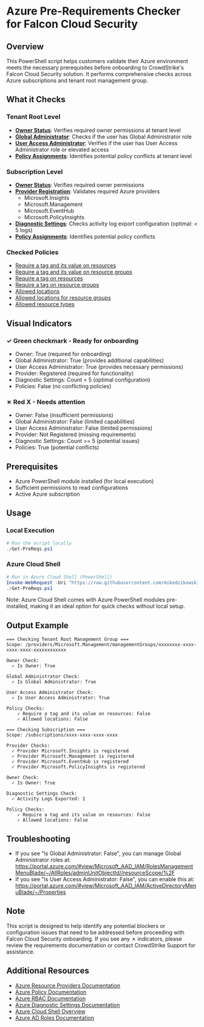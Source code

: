 # Azure Pre-Requirements Checker for Falcon Cloud Security

## Overview
This PowerShell script helps customers validate their Azure environment meets the necessary prerequisites before onboarding to CrowdStrike's Falcon Cloud Security solution. It performs comprehensive checks across Azure subscriptions and tenant root management group.

## What it Checks

### Tenant Root Level
- **[Owner Status](https://learn.microsoft.com/en-us/azure/role-based-access-control/built-in-roles/privileged#owner)**: Verifies required owner permissions at tenant level
- **[Global Administrator](https://learn.microsoft.com/en-us/azure/active-directory/roles/permissions-reference#global-administrator)**: Checks if the user has Global Administrator role
- **[User Access Administrator](https://learn.microsoft.com/en-us/azure/role-based-access-control/built-in-roles/privileged#user-access-administrator)**: Verifies if the user has User Access Administrator role or elevated access
- **[Policy Assignments](https://learn.microsoft.com/en-us/azure/governance/policy/overview)**: Identifies potential policy conflicts at tenant level

### Subscription Level
- **[Owner Status](https://learn.microsoft.com/en-us/azure/role-based-access-control/built-in-roles/privileged#owner)**: Verifies required owner permissions
- **[Provider Registration](https://learn.microsoft.com/en-us/azure/azure-resource-manager/management/azure-services-resource-providers)**: Validates required Azure providers
  - Microsoft.Insights
  - Microsoft.Management
  - Microsoft.EventHub
  - Microsoft.PolicyInsights
- **[Diagnostic Settings](https://learn.microsoft.com/en-us/azure/azure-monitor/fundamentals/service-limits#diagnostic-settings)**: Checks activity log export configuration (optimal: < 5 logs)
- **[Policy Assignments](https://learn.microsoft.com/en-us/azure/governance/policy/overview)**: Identifies potential policy conflicts

### Checked Policies
- [Require a tag and its value on resources](https://www.azadvertizer.net/azpolicyadvertizer/1e30110a-5ceb-460c-a204-c1c3969c6d62.html)
- [Require a tag and its value on resource groups](https://www.azadvertizer.net/azpolicyadvertizer/8ce3da23-7156-49e4-b145-24f95f9dcb46.html)
- [Require a tag on resources](https://www.azadvertizer.net/azpolicyadvertizer/871b6d14-10aa-478d-b590-94f262ecfa99.html)
- [Require a tag on resource groups](https://www.azadvertizer.net/azpolicyadvertizer/96670d01-0a4d-4649-9c89-2d3abc0a5025.html)
- [Allowed locations](https://www.azadvertizer.net/azpolicyadvertizer/e56962a6-4747-49cd-b67b-bf8b01975c4c.html)
- [Allowed locations for resource groups](https://www.azadvertizer.net/azpolicyadvertizer/e765b5de-1225-4ba3-bd56-1ac6695af988.html)
- [Allowed resource types](https://www.azadvertizer.net/azpolicyadvertizer/a08ec900-254a-4555-9bf5-e42af04b5c5c.html)

## Visual Indicators

### ✓ Green checkmark - Ready for onboarding
- Owner: True (required for onboarding)
- Global Administrator: True (provides additional capabilities)
- User Access Administrator: True (provides necessary permissions)
- Provider: Registered (required for functionality)
- Diagnostic Settings: Count < 5 (optimal configuration)
- Policies: False (no conflicting policies)

### ✗ Red X - Needs attention
- Owner: False (insufficient permissions)
- Global Administrator: False (limited capabilities)
- User Access Administrator: False (limited permissions)
- Provider: Not Registered (missing requirements)
- Diagnostic Settings: Count >= 5 (potential issues)
- Policies: True (potential conflicts)

## Prerequisites
- Azure PowerShell module installed (for local execution)
- Sufficient permissions to read configurations
- Active Azure subscription

## Usage

### Local Execution
```powershell
# Run the script locally
./Get-PreReqs.ps1
```

### Azure Cloud Shell
```powershell
# Run in Azure Cloud Shell (PowerShell)
Invoke-WebRequest -Uri "https://raw.githubusercontent.com/mikedzikowski/AzureFalconCloudSecurityPreReqs/main/Get-PreReqs.ps1" -OutFile "Get-PreReqs.ps1"
./Get-PreReqs.ps1
```

Note: Azure Cloud Shell comes with Azure PowerShell modules pre-installed, making it an ideal option for quick checks without local setup.

## Output Example
```
=== Checking Tenant Root Management Group ===
Scope: /providers/Microsoft.Management/managementGroups/xxxxxxxx-xxxx-xxxx-xxxx-xxxxxxxxxxxx

Owner Check:
  ✓ Is Owner: True

Global Administrator Check:
  ✓ Is Global Administrator: True

User Access Administrator Check:
  ✓ Is User Access Administrator: True

Policy Checks:
    ✓ Require a tag and its value on resources: False
    ✓ Allowed locations: False

=== Checking Subscription ===
Scope: /subscriptions/xxxx-xxxx-xxxx-xxxx

Provider Checks:
  ✓ Provider Microsoft.Insights is registered
  ✓ Provider Microsoft.Management is registered
  ✓ Provider Microsoft.EventHub is registered
  ✓ Provider Microsoft.PolicyInsights is registered

Owner Check:
  ✓ Is Owner: True

Diagnostic Settings Check:
  ✓ Activity Logs Exported: 2

Policy Checks:
    ✓ Require a tag and its value on resources: False
    ✓ Allowed locations: False
```

## Troubleshooting
- If you see "Is Global Administrator: False", you can manage Global Administrator roles at: https://portal.azure.com/#view/Microsoft_AAD_IAM/RolesManagementMenuBlade/~/AllRoles/adminUnitObjectId//resourceScope/%2F
- If you see "Is User Access Administrator: False", you can enable this at: https://portal.azure.com/#view/Microsoft_AAD_IAM/ActiveDirectoryMenuBlade/~/Properties

## Note
This script is designed to help identify any potential blockers or configuration issues that need to be addressed before proceeding with Falcon Cloud Security onboarding. If you see any ✗ indicators, please review the requirements documentation or contact CrowdStrike Support for assistance.

## Additional Resources
- [Azure Resource Providers Documentation](https://learn.microsoft.com/en-us/azure/azure-resource-manager/management/azure-services-resource-providers)
- [Azure Policy Documentation](https://learn.microsoft.com/en-us/azure/governance/policy/)
- [Azure RBAC Documentation](https://learn.microsoft.com/en-us/azure/role-based-access-control/overview)
- [Azure Diagnostic Settings Documentation](https://learn.microsoft.com/en-us/azure/azure-monitor/essentials/diagnostic-settings)
- [Azure Cloud Shell Overview](https://learn.microsoft.com/en-us/azure/cloud-shell/overview)
- [Azure AD Roles Documentation](https://learn.microsoft.com/en-us/azure/active-directory/roles/permissions-reference)